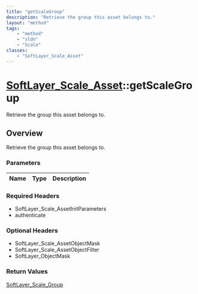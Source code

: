 ```yaml
---
title: "getScaleGroup"
description: "Retrieve the group this asset belongs to."
layout: "method"
tags:
    - "method"
    - "sldn"
    - "Scale"
classes:
    - "SoftLayer_Scale_Asset"
---
```

# [SoftLayer_Scale_Asset](/reference/services/SoftLayer_Scale_Asset)::getScaleGroup

Retrieve the group this asset belongs to.


## Overview 
Retrieve the group this asset belongs to.

### Parameters 
|Name | Type | Description |
| --- | --- | --- |


### Required Headers
* SoftLayer_Scale_AssetInitParameters
* authenticate

### Optional Headers
* SoftLayer_Scale_AssetObjectMask
* SoftLayer_Scale_AssetObjectFilter
* SoftLayer_ObjectMask

### Return Values
<a href='/reference/datatypes/SoftLayer_Scale_Group'>SoftLayer_Scale_Group </a>


